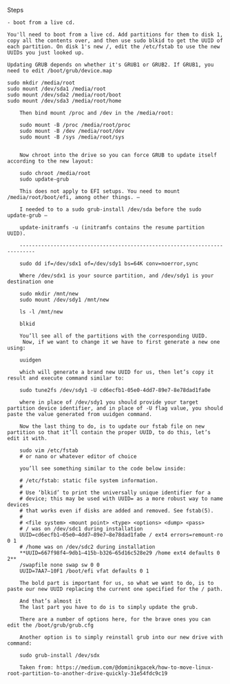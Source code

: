 
 Steps
 
	- boot from a live cd.
	
	You'll need to boot from a live cd. Add partitions for them to disk 1, copy all the contents over, and then use sudo blkid to get the UUID of each partition. On disk 1's new /, edit the /etc/fstab to use the new UUIDs you just looked up.
	
	Updating GRUB depends on whether it's GRUB1 or GRUB2. If GRUB1, you need to edit /boot/grub/device.map
	
	sudo mkdir /media/root
    sudo mount /dev/sda1 /media/root
    sudo mount /dev/sda2 /media/root/boot
    sudo mount /dev/sda3 /media/root/home
	
		Then bind mount /proc and /dev in the /media/root:
		
		sudo mount -B /proc /media/root/proc
		sudo mount -B /dev /media/root/dev
		sudo mount -B /sys /media/root/sys
		
		
		Now chroot into the drive so you can force GRUB to update itself according to the new layout:
		
		sudo chroot /media/root
		sudo update-grub
		
		This does not apply to EFI setups. You need to mount /media/root/boot/efi, among other things. – 

		I needed to to a sudo grub-install /dev/sda before the sudo update-grub – 

		update-initramfs -u (initramfs contains the resume partition UUID).
		
		---------------------------------------------------------------------------
		
		sudo dd if=/dev/sdx1 of=/dev/sdy1 bs=64K conv=noerror,sync
		
		Where /dev/sdx1 is your source partition, and /dev/sdy1 is your destination one
		
		sudo mkdir /mnt/new
		sudo mount /dev/sdy1 /mnt/new
		
		ls -l /mnt/new
		
		blkid
		
		You’ll see all of the partitions with the corresponding UUID.
	     Now, if we want to change it we have to first generate a new one using:
		 
		uuidgen
		
		which will generate a brand new UUID for us, then let’s copy it result and execute command similar to:
		
		sudo tune2fs /dev/sdy1 -U cd6ecfb1-05e0-4dd7-89e7-8e78dad1fa0e
		
		where in place of /dev/sdy1 you should provide your target partition device identifier, and in place of -U flag value, you should paste the value generated from uuidgen command.

		Now the last thing to do, is to update our fstab file on new partition so that it’ll contain the proper UUID, to do this, let’s edit it with.
		
		sudo vim /etc/fstab
		# or nano or whatever editor of choice
		
		you’ll see something similar to the code below inside:
		
		# /etc/fstab: static file system information.
		#
		# Use ‘blkid’ to print the universally unique identifier for a
		# device; this may be used with UUID= as a more robust way to name devices
		# that works even if disks are added and removed. See fstab(5).
		#
		# <file system> <mount point> <type> <options> <dump> <pass>
		# / was on /dev/sdc1 during installation
		UUID=cd6ecfb1–05e0–4dd7–89e7–8e78dad1fa0e / ext4 errors=remount-ro 0 1
		# /home was on /dev/sdc2 during installation
		**UUID=667f98f4–9db1–415b-b326–65d16c528e29 /home ext4 defaults 0 2**
		/swapfile none swap sw 0 0
		UUID=7AA7–10F1 /boot/efi vfat defaults 0 1
		
		The bold part is important for us, so what we want to do, is to paste our new UUID replacing the current one specified for the / path.
		
		And that’s almost it
		The last part you have to do is to simply update the grub.

		There are a number of options here, for the brave ones you can edit the /boot/grub/grub.cfg

		Another option is to simply reinstall grub into our new drive with command:

		sudo grub-install /dev/sdx	
		
		Taken from: https://medium.com/@dominikgacek/how-to-move-linux-root-partition-to-another-drive-quickly-31e54fdc9c19
